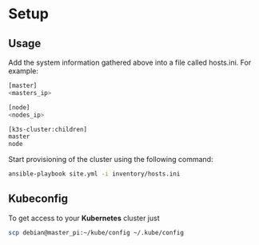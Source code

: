 # Setup

## Usage

Add the system information gathered above into a file called hosts.ini. For example:

```bash
[master]
<masters_ip>

[node]
<nodes_ip>

[k3s-cluster:children]
master
node

```

Start provisioning of the cluster using the following command:

```bash
ansible-playbook site.yml -i inventory/hosts.ini
```

## Kubeconfig

To get access to your **Kubernetes** cluster just

```bash
scp debian@master_pi:~/kube/config ~/.kube/config
```

